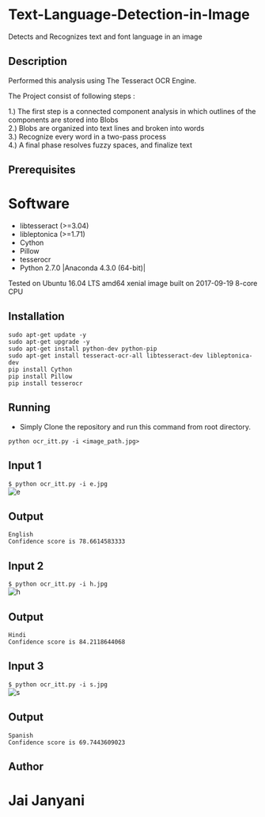 # Text-Language-Detection-in-Image
Detects and Recognizes text and font language in an image
## Description
Performed this analysis using The Tesseract OCR Engine.


The Project consist of following steps : 

1.) The first step is a connected component analysis in which outlines of the components are stored into Blobs<br />
2.) Blobs are organized into text lines and broken into words<br />
3.) Recognize every word in a two-pass process<br />
4.) A final phase resolves fuzzy spaces, and finalize text<br />


## Prerequisites

# Software
* libtesseract (>=3.04)
* libleptonica (>=1.71)
* Cython
* Pillow
* tesserocr
* Python 2.7.0 |Anaconda 4.3.0 (64-bit)|<br />

Tested on Ubuntu 16.04 LTS amd64 xenial image built on 2017-09-19 8-core CPU


## Installation

```
sudo apt-get update -y
sudo apt-get upgrade -y
sudo apt-get install python-dev python-pip
sudo apt-get install tesseract-ocr-all libtesseract-dev libleptonica-dev
pip install Cython
pip install Pillow
pip install tesserocr
```


## Running

* Simply Clone the repository and run this command from root directory.

```
python ocr_itt.py -i <image_path.jpg>

```

       
## Input 1
```$ python ocr_itt.py -i e.jpg``` <br/>
![e](https://user-images.githubusercontent.com/15799933/31809000-60ffe726-b593-11e7-95ab-e29f7c6d8153.jpg)

## Output
```
English
Confidence score is 78.6614583333
```
## Input 2
```$ python ocr_itt.py -i h.jpg``` <br/>
![h](https://user-images.githubusercontent.com/15799933/31809002-619ba3aa-b593-11e7-800f-8147d357b6e0.jpg)

## Output
```
Hindi
Confidence score is 84.2118644068
```
## Input 3
```$ python ocr_itt.py -i s.jpg``` <br/>
![s](https://user-images.githubusercontent.com/15799933/31809001-614bb534-b593-11e7-8c40-6cc07e5c6738.jpg)

## Output
```
Spanish
Confidence score is 69.7443609023
```

       
## Author

# Jai Janyani



